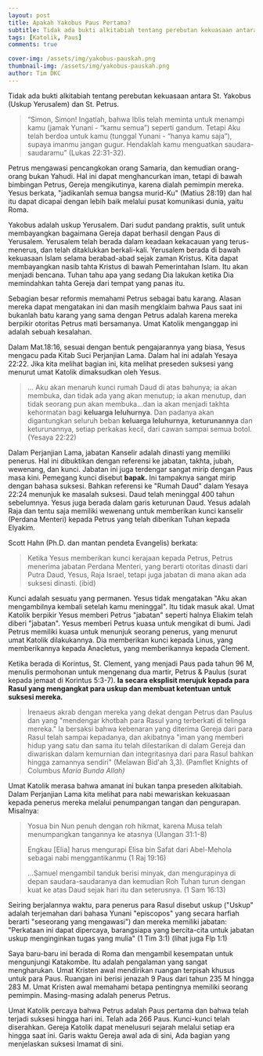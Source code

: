 ```yaml
---
layout: post
title: Apakah Yakobus Paus Pertama?
subtitle: Tidak ada bukti alkitabiah tentang perebutan kekuasaan antara St. Yakobus (Uskup Yerusalem) dan St. Petrus.
tags: [Katolik, Paus]
comments: true

cover-img: /assets/img/yakobus-pauskah.png
thumbnail-img: /assets/img/yakobus-pauskah.png
author: Tim DKC
---
```


Tidak ada bukti alkitabiah tentang perebutan kekuasaan antara St. Yakobus (Uskup Yerusalem) dan St. Petrus.

> “Simon, Simon! Ingatlah, bahwa Iblis telah meminta untuk menampi kamu (jamak Yunani - “kamu semua”) seperti gandum. Tetapi Aku telah berdoa untuk kamu (tunggal Yunani - “hanya kamu saja”), supaya imanmu jangan gugur. Hendaklah kamu menguatkan saudara-saudaramu” (Lukas 22:31-32).

Petrus mengawasi pencangkokan orang Samaria, dan kemudian orang-orang bukan Yahudi. Hal ini dapat menghancurkan iman, tetapi di bawah bimbingan Petrus, Gereja mengikutinya, karena dialah pemimpin mereka. Yesus berkata, "jadikanlah semua bangsa murid-Ku" (Matius 28:19) dan hal itu dapat dicapai dengan lebih baik melalui pusat komunikasi dunia, yaitu Roma.

Yakobus adalah uskup Yerusalem. Dari sudut pandang praktis, sulit untuk membayangkan bagaimana Gereja dapat berhasil dengan Paus di Yerusalem. Yerusalem telah berada dalam keadaan kekacauan yang terus-menerus, dan telah ditaklukkan berkali-kali. Yerusalem berada di bawah kekuasaan Islam selama berabad-abad sejak zaman Kristus. Kita dapat membayangkan nasib tahta Kristus di bawah Pemerintahan Islam. Itu akan menjadi bencana. Tuhan tahu apa yang sedang Dia lakukan ketika Dia memindahkan tahta Gereja dari tempat yang panas itu.

Sebagian besar reformis memahami Petrus sebagai batu karang. Alasan mereka dapat mengatakan ini dan masih mengklaim bahwa Paus saat ini bukanlah batu karang yang sama dengan Petrus adalah karena mereka berpikir otoritas Petrus mati bersamanya. Umat Katolik menganggap ini adalah sebuah kesalahan.

Dalam Mat.18:16, sesuai dengan bentuk pengajarannya yang biasa, Yesus mengacu pada Kitab Suci Perjanjian Lama. Dalam hal ini adalah Yesaya 22:22. Jika kita melihat bagian ini, kita melihat preseden suksesi yang menurut umat Katolik dimaksudkan oleh Yesus.

> ... Aku akan menaruh kunci rumah Daud di atas bahunya; ia akan membuka, dan tidak ada yang akan menutup; ia akan menutup, dan tidak seorang pun akan membuka...dan ia akan menjadi takhta kehormatan bagi **keluarga leluhurnya**. Dan padanya akan digantungkan seluruh beban **keluarga leluhurnya**, **keturunannya** dan keturunannya, setiap perkakas kecil, dari cawan sampai semua botol. (Yesaya 22:22)

Dalam Perjanjian Lama, jabatan Kanselir adalah dinasti yang memiliki penerus. Hal ini dibuktikan dengan referensi ke jabatan, takhta, jubah, wewenang, dan kunci. Jabatan ini juga terdengar sangat mirip dengan Paus masa kini. Pemegang kunci disebut **bapak.** Ini tampaknya sangat mirip dengan bahasa suksesi. Bahkan referensi ke "Rumah Daud" dalam Yesaya 22:24 menunjuk ke masalah suksesi. Daud telah meninggal 400 tahun sebelumnya. Yesus juga berada dalam garis keturunan Daud. Yesus adalah Raja dan tentu saja memiliki wewenang untuk memberikan kunci kanselir (Perdana Menteri) kepada Petrus yang telah diberikan Tuhan kepada Elyakim.

Scott Hahn (Ph.D. dan mantan pendeta Evangelis) berkata:

> Ketika Yesus memberikan kunci kerajaan kepada Petrus, Petrus menerima jabatan Perdana Menteri, yang berarti otoritas dinasti dari Putra Daud, Yesus, Raja Israel, tetapi juga jabatan di mana akan ada suksesi dinasti. (ibid)

Kunci adalah sesuatu yang permanen. Yesus tidak mengatakan "Aku akan mengambilnya kembali setelah kamu meninggal". Itu tidak masuk akal. Umat Katolik berpikir Yesus memberi Petrus "jabatan" seperti halnya Eliakim telah diberi "jabatan". Yesus memberi Petrus kuasa untuk mengikat di bumi. Jadi Petrus memiliki kuasa untuk menunjuk seorang penerus, yang menurut umat Katolik dilakukannya. Dia memberikan kunci kepada Linus, yang memberikannya kepada Anacletus, yang memberikannya kepada Clement.

Ketika berada di Korintus, St. Clement, yang menjadi Paus pada tahun 96 M, menulis permohonan untuk mengenang dua martir, Petrus & Paulus (surat kepada jemaat di Korintus 5:3-7). **Ia secara eksplisit merujuk kepada para Rasul yang mengangkat para uskup dan membuat ketentuan untuk suksesi mereka.**

> Irenaeus akrab dengan mereka yang dekat dengan Petrus dan Paulus dan yang "mendengar khotbah para Rasul yang terberkati di telinga mereka." Ia bersaksi bahwa kebenaran yang diterima Gereja dari para Rasul telah sampai kepadanya, dan akibatnya "iman yang memberi hidup yang satu dan sama itu telah dilestarikan di dalam Gereja dan diwariskan dalam kemurnian dan integritasnya dari para Rasul bahkan hingga zamannya sendiri" (Melawan Bid'ah 3,3). (Pamflet Knights of Columbus _Maria Bunda Allah)_

Umat Katolik merasa bahwa amanat ini bukan tanpa preseden alkitabiah. Dalam Perjanjian Lama kita melihat para nabi mewariskan kekuasaan kepada penerus mereka melalui penumpangan tangan dan pengurapan. Misalnya:

> Yosua bin Nun penuh dengan roh hikmat, karena Musa telah menumpangkan tangannya ke atasnya (Ulangan 31:1-8)
>
> Engkau \[Elia\] harus mengurapi Elisa bin Safat dari Abel-Mehola sebagai nabi menggantikanmu (1 Raj 19:16)
>
> ...Samuel mengambil tanduk berisi minyak, dan mengurapinya di depan saudara-saudaranya dan kemudian Roh Tuhan turun dengan kuat ke atas Daud sejak hari itu dan seterusnya. (1 Sam 16:13)

Seiring berjalannya waktu, para penerus para Rasul disebut uskup ("Uskup" adalah terjemahan dari bahasa Yunani "episcopos" yang secara harfiah berarti "seseorang yang mengawasi") dan mereka memiliki jabatan: "Perkataan ini dapat dipercaya, barangsiapa yang bercita-cita untuk jabatan uskup menginginkan tugas yang mulia" (1 Tim 3:1) (lihat juga Flp 1:1)

Saya baru-baru ini berada di Roma dan mengambil kesempatan untuk mengunjungi Katakombe. Itu adalah pengalaman yang sangat mengharukan. Umat Kristen awal mendirikan ruangan terpisah khusus untuk para Paus. Ruangan ini berisi jenazah 9 Paus dari tahun 235 M hingga 283 M. Umat Kristen awal memahami betapa pentingnya memiliki seorang pemimpin. Masing-masing adalah penerus Petrus.

Umat Katolik percaya bahwa Petrus adalah Paus pertama dan bahwa telah terjadi suksesi hingga hari ini. Telah ada 266 Paus. Kunci-kunci telah diserahkan. Gereja Katolik dapat menelusuri sejarah melalui setiap era hingga saat ini. Garis waktu Gereja awal ada di sini, Ada bagian yang menjelaskan suksesi Imamat di sini.